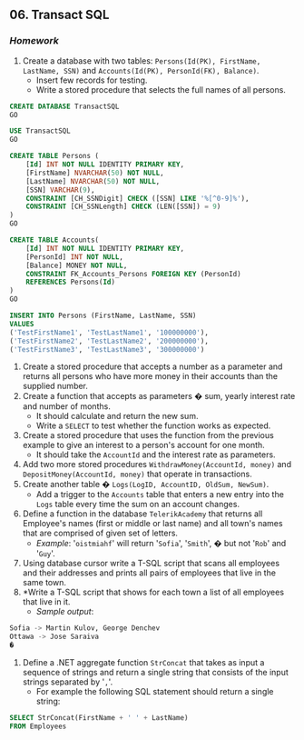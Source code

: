 ## 06. Transact SQL
### _Homework_

1.	Create a database with two tables: `Persons(Id(PK), FirstName, LastName, SSN)` and `Accounts(Id(PK), PersonId(FK), Balance)`.
	*	Insert few records for testing.
	*	Write a stored procedure that selects the full names of all persons.
	
```sql
CREATE DATABASE TransactSQL
GO

USE TransactSQL
GO

CREATE TABLE Persons (
	[Id] INT NOT NULL IDENTITY PRIMARY KEY,
	[FirstName] NVARCHAR(50) NOT NULL,
	[LastName] NVARCHAR(50) NOT NULL,
	[SSN] VARCHAR(9),
	CONSTRAINT [CH_SSNDigit] CHECK ([SSN] LIKE '%[^0-9]%'),
	CONSTRAINT [CH_SSNLength] CHECK (LEN([SSN]) = 9)
)
GO

CREATE TABLE Accounts(
	[Id] INT NOT NULL IDENTITY PRIMARY KEY,
	[PersonId] INT NOT NULL,
	[Balance] MONEY NOT NULL,
	CONSTRAINT FK_Accounts_Persons FOREIGN KEY (PersonId)
	REFERENCES Persons(Id)  
)
GO

INSERT INTO Persons (FirstName, LastName, SSN)
VALUES
('TestFirstName1', 'TestLastName1', '100000000'),
('TestFirstName2', 'TestLastName2', '200000000'),
('TestFirstName3', 'TestLastName3', '300000000')
```


1.	Create a stored procedure that accepts a number as a parameter and returns all persons who have more money in their accounts than the supplied number.
1.	Create a function that accepts as parameters � sum, yearly interest rate and number of months.
	*	It should calculate and return the new sum.
	*	Write a `SELECT` to test whether the function works as expected.
1.	Create a stored procedure that uses the function from the previous example to give an interest to a person's account for one month.
	*	It should take the `AccountId` and the interest rate as parameters.
1.	Add two more stored procedures `WithdrawMoney(AccountId, money)` and `DepositMoney(AccountId, money)` that operate in transactions.
1.	Create another table � `Logs(LogID, AccountID, OldSum, NewSum)`.
	*	Add a trigger to the `Accounts` table that enters a new entry into the `Logs` table every time the sum on an account changes.
1.	Define a function in the database `TelerikAcademy` that returns all Employee's names (first or middle or last name) and all town's names that are comprised of given set of letters.
	*	_Example_: '`oistmiahf`' will return '`Sofia`', '`Smith`', � but not '`Rob`' and '`Guy`'.
1.	Using database cursor write a T-SQL script that scans all employees and their addresses and prints all pairs of employees that live in the same town.
1.	*Write a T-SQL script that shows for each town a list of all employees that live in it.
	*	_Sample output_:	
```sql
Sofia -> Martin Kulov, George Denchev
Ottawa -> Jose Saraiva
�
```

1.	Define a .NET aggregate function `StrConcat` that takes as input a sequence of strings and return a single string that consists of the input strings separated by '`,`'.
	*	For example the following SQL statement should return a single string:

```sql
SELECT StrConcat(FirstName + ' ' + LastName)
FROM Employees
```